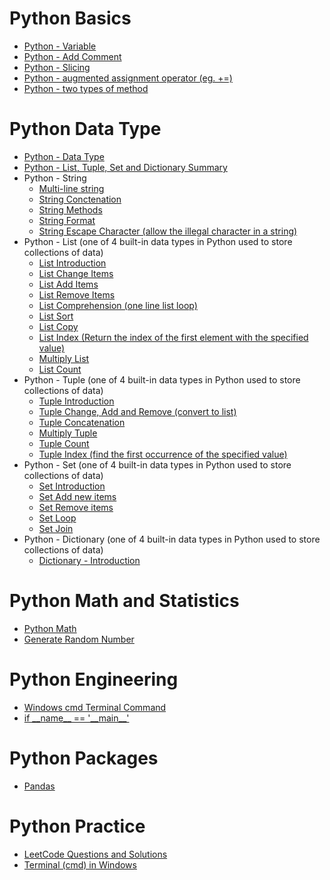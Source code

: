 
# Python Basics

 * [Python - Variable](https://github.com/yangshiteng/StatQuest-Study-Notes/blob/main/python/Variable.md)
 * [Python - Add Comment](https://github.com/yangshiteng/StatQuest-Study-Notes/blob/main/python/addcomment.md)
 * [Python - Slicing](https://github.com/yangshiteng/StatQuest-Study-Notes/blob/main/python/pythonslicing.md)
 * [Python - augmented assignment operator (eg. +=)](https://github.com/yangshiteng/StatQuest-Study-Notes/blob/main/python/augmented%20assignment%20operator.md)
 * [Python - two types of method](https://github.com/yangshiteng/StatQuest-Study-Notes/blob/main/python/two%20types%20methods.md)

# Python Data Type

* [Python - Data Type](https://github.com/yangshiteng/StatQuest-Study-Notes/blob/main/Notes/PythonCommonKnowledge.md)
* [Python - List, Tuple, Set and Dictionary Summary](https://github.com/yangshiteng/StatQuest-Study-Notes/blob/main/python/list%2Ctuple%2Cset%2Cdic.md)
* Python - String
  * [Multi-line string](https://github.com/yangshiteng/StatQuest-Study-Notes/blob/main/python/multi%20line%20string.md)
  * [String Conctenation](https://github.com/yangshiteng/StatQuest-Study-Notes/blob/main/python/string%20contact.md)
  * [String Methods](https://github.com/yangshiteng/StatQuest-Study-Notes/blob/main/python/string%20methods.md)
  * [String Format](https://github.com/yangshiteng/StatQuest-Study-Notes/blob/main/python/stringformat.md)
  * [String Escape Character (allow the illegal character in a string)](https://github.com/yangshiteng/StatQuest-Study-Notes/blob/main/python/escape%20character.md)
* Python - List (one of 4 built-in data types in Python used to store collections of data)
  * [List Introduction](https://github.com/yangshiteng/StatQuest-Study-Notes/blob/main/python/list%20introduction.md)
  * [List Change Items](https://github.com/yangshiteng/StatQuest-Study-Notes/blob/main/python/List%20Change%20Items.md)
  * [List Add Items](https://github.com/yangshiteng/StatQuest-Study-Notes/blob/main/python/listadditems.md)
  * [List Remove Items](https://github.com/yangshiteng/StatQuest-Study-Notes/blob/main/python/list%20remove.md)
  * [List Comprehension (one line list loop)](https://github.com/yangshiteng/StatQuest-Study-Notes/blob/main/python/list%20comprehension.md)
  * [List Sort](https://github.com/yangshiteng/StatQuest-Study-Notes/blob/main/python/list%20sort.md)
  * [List Copy](https://github.com/yangshiteng/StatQuest-Study-Notes/blob/main/python/list%20copy.md)
  * [List Index (Return the index of the first element with the specified value)](https://github.com/yangshiteng/StatQuest-Study-Notes/blob/main/python/list%20index.md)
   * [Multiply List](https://github.com/yangshiteng/StatQuest-Study-Notes/blob/main/python/Multiply%20List.md)
   * [List Count](https://github.com/yangshiteng/StatQuest-Study-Notes/blob/main/python/List%20count.md)
* Python - Tuple (one of 4 built-in data types in Python used to store collections of data)
  * [Tuple Introduction](https://github.com/yangshiteng/StatQuest-Study-Notes/blob/main/python/tuple%20introduction.md)
  * [Tuple Change, Add and Remove (convert to list)](https://github.com/yangshiteng/StatQuest-Study-Notes/blob/main/python/Tuple%20change.md)
  * [Tuple Concatenation](https://github.com/yangshiteng/StatQuest-Study-Notes/blob/main/python/tuple%20concate.md)
  * [Multiply Tuple](https://github.com/yangshiteng/StatQuest-Study-Notes/blob/main/python/tuple%20multiply.md)
  * [Tuple Count](https://github.com/yangshiteng/StatQuest-Study-Notes/blob/main/python/tuple%20count.md)
  * [Tuple Index (find the first occurrence of the specified value)](https://github.com/yangshiteng/StatQuest-Study-Notes/blob/main/python/tuple%20index.md)
* Python - Set (one of 4 built-in data types in Python used to store collections of data)
  * [Set Introduction](https://github.com/yangshiteng/StatQuest-Study-Notes/blob/main/python/set%20introduction.md)
  * [Set Add new items](https://github.com/yangshiteng/StatQuest-Study-Notes/blob/main/python/set%20add%20new%20item.md)
  * [Set Remove items](https://github.com/yangshiteng/StatQuest-Study-Notes/blob/main/python/set%20remove%20items.md)
  * [Set Loop](https://github.com/yangshiteng/StatQuest-Study-Notes/blob/main/python/set%20loop.md)
  * [Set Join](https://github.com/yangshiteng/StatQuest-Study-Notes/blob/main/python/Set%20Join.md)
* Python - Dictionary (one of 4 built-in data types in Python used to store collections of data)
  * [Dictionary - Introduction](https://github.com/yangshiteng/StatQuest-Study-Notes/blob/main/python/dictionary%20introduction.md)


# Python Math and Statistics

* [Python Math](https://github.com/yangshiteng/StatQuest-Study-Notes/blob/main/python/math.md)
* [Generate Random Number](https://github.com/yangshiteng/StatQuest-Study-Notes/blob/main/python/Generate%20Random%20Number.md)

# Python Engineering

* [Windows cmd Terminal Command](https://github.com/yangshiteng/StatQuest-Study-Notes/blob/main/python/commoncommand.md)
* [if \_\_name__ == '\_\_main__'](https://github.com/yangshiteng/StatQuest-Study-Notes/blob/main/python/ifnamemain.md)

# Python Packages

* [Pandas](https://github.com/yangshiteng/StatQuest-Study-Notes/blob/main/Notes/pandas.md)

# Python Practice

* [LeetCode Questions and Solutions](https://github.com/yangshiteng/StatQuest-Study-Notes/blob/main/Notes/LeetCodeQuestions.md)
* [Terminal (cmd) in Windows](https://github.com/yangshiteng/StatQuest-Study-Notes/blob/main/Notes/pythonterminal.md)

